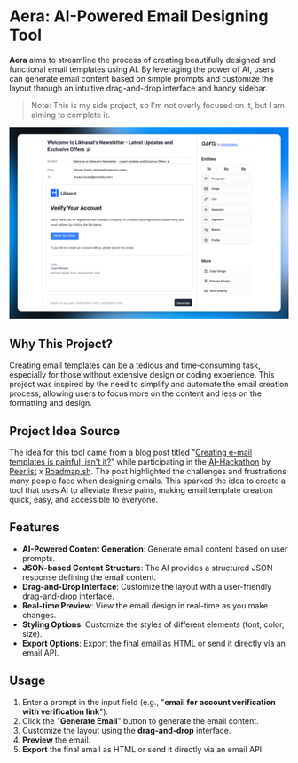 # Aera: AI-Powered Email Designing Tool

__Aera__ aims to streamline the process of creating beautifully designed and functional email templates using AI. By leveraging the power of AI, users can generate email content based on simple prompts and customize the layout through an intuitive drag-and-drop interface and handy sidebar.

> Note: This is my side project, so I'm not overly focused on it, but I am aiming to complete it.

![Aera Dashboard](https://raw.githubusercontent.com/ashokasec/aera/main/src/assets/aera.jpg)

## Why This Project?
Creating email templates can be a tedious and time-consuming task, especially for those without extensive design or coding experience. This project was inspired by the need to simplify and automate the email creation process, allowing users to focus more on the content and less on the formatting and design.

## Project Idea Source
The idea for this tool came from a blog post titled "[Creating e-mail templates is painful, isn't it?](https://peerlist.io/blog/weekly-spotlight/week-20)" while participating in the [AI-Hackathon](https://peerlist.io/hackathons/peerlist-roadmap-hackathon) by [Peerlist](https://github.com/PeerlistHQ) x [Roadmap.sh](https://github.com/roadmapsh). The post highlighted the challenges and frustrations many people face when designing emails. This sparked the idea to create a tool that uses AI to alleviate these pains, making email template creation quick, easy, and accessible to everyone.

## Features
- **AI-Powered Content Generation**: Generate email content based on user prompts.
- **JSON-based Content Structure**: The AI provides a structured JSON response defining the email content.
- **Drag-and-Drop Interface**: Customize the layout with a user-friendly drag-and-drop interface.
- **Real-time Preview**: View the email design in real-time as you make changes.
- **Styling Options**: Customize the styles of different elements (font, color, size).
- **Export Options**: Export the final email as HTML or send it directly via an email API.

## Usage
1. Enter a prompt in the input field (e.g., "**email for account verification with verification link**").
2. Click the "**Generate Email**" button to generate the email content.
3. Customize the layout using the **drag-and-drop** interface.
4. **Preview** the email.
5. **Export** the final email as HTML or send it directly via an email API.
